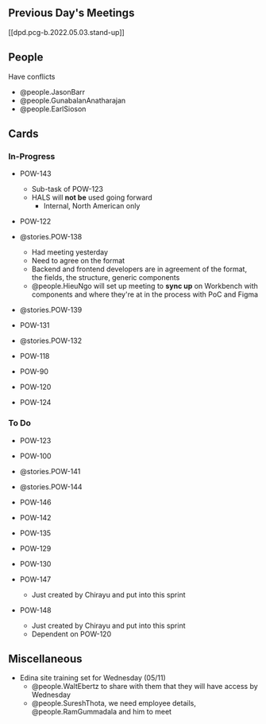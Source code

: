 
## Previous Day's Meetings
[[dpd.pcg-b.2022.05.03.stand-up]]

## People
Have conflicts
- @people.JasonBarr
- @people.GunabalanAnatharajan
- @people.EarlSioson

## Cards
### In-Progress
- POW-143
  - Sub-task of POW-123
  - HALS will **not be** used going forward
    - Internal, North American only
- POW-122
- @stories.POW-138

  - Had meeting yesterday
  - Need to agree on the format
  - Backend and frontend developers are in agreement of the format, the fields, the structure, generic components
  - @people.HieuNgo will set up meeting to **sync up** on Workbench with components and where they're at in the process with PoC and Figma
- @stories.POW-139

- POW-131
- @stories.POW-132
- POW-118
- POW-90
- POW-120
- POW-124
### To Do
- POW-123
- POW-100
- @stories.POW-141

- @stories.POW-144

- POW-146
- POW-142
- POW-135
- POW-129
- POW-130
- POW-147
  - Just created by Chirayu and put into this sprint
- POW-148
  - Just created by Chirayu and put into this sprint
  - Dependent on POW-120

## Miscellaneous
- Edina site training set for Wednesday (05/11)
  - @people.WaltEbertz to share with them that they will have access by Wednesday
  - @people.SureshThota, we need employee details, @people.RamGummadala and him to meet
